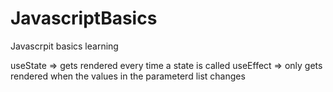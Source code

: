 # JavascriptBasics
Javascrpit basics learning

useState => gets rendered every time a state is called
useEffect => only gets rendered when the values in the parameterd list changes
